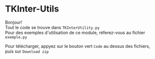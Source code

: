 # TKInter-Utils

Bonjour! <br>
Tout le code se trouve dans `TKInterUtility.py` <br>
Pour des exemples d'utilisation de ce module, réferez-vous au fichier `exemple.py`

Pour télécharger, appyez sur le bouton vert `Code` au dessus des fichiers, puis sur `Download zip`
